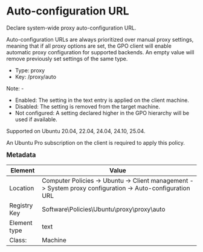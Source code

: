 # Auto-configuration URL

Declare system-wide proxy auto-configuration URL.

Auto-configuration URLs are always prioritized over manual proxy settings, meaning that if all proxy options are set, the GPO client will enable automatic proxy configuration for supported backends. An empty value will remove previously set settings of the same type.


- Type: proxy
- Key: /proxy/auto

Note: -
 * Enabled: The setting in the text entry is applied on the client machine.
 * Disabled: The setting is removed from the target machine.
 * Not configured: A setting declared higher in the GPO hierarchy will be used if available.


Supported on Ubuntu 20.04, 22.04, 24.04, 24.10, 25.04.

An Ubuntu Pro subscription on the client is required to apply this policy.



<span style="font-size: larger;">**Metadata**</span>

| Element      | Value            |
| ---          | ---              |
| Location     | Computer Policies -> Ubuntu -> Client management -> System proxy configuration -> Auto-configuration URL    |
| Registry Key | Software\Policies\Ubuntu\proxy\proxy\auto         |
| Element type | text |
| Class:       | Machine       |
